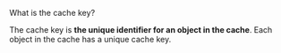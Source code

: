 

What is the cache key?

The cache key is **the unique identifier for an object in the cache**. Each object in the cache has a unique cache key.